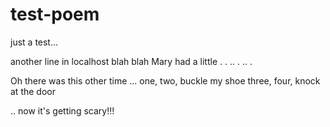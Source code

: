# test-poem
just a test...

another line in localhost
blah blah Mary had a little . . ..  . .. . 

Oh there was this other time ...
one, two, buckle my shoe
three, four, knock at the door

 .. now it's getting scary!!!
